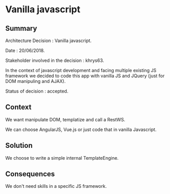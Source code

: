 # Vanilla javascript

## Summary

Architecture Decision : Vanilla javascript.

Date : 20/06/2018.

Stakeholder involved in the decision : khrys63.

In the context of javascript development and facing multiple existing JS framework we decided to code this app with vanilla JS and JQuery (just for DOM manipuling and AJAX).

Status of decision : accepted.

## Context

We want manipulate DOM, templatize <Table> and call a RestWS.

We can choose AngularJS, Vue.js or just code that in vanilla Javascript.

## Solution 

We choose to write a simple internal TemplateEngine.

## Consequences

We don't need skills in a specific JS framework.
